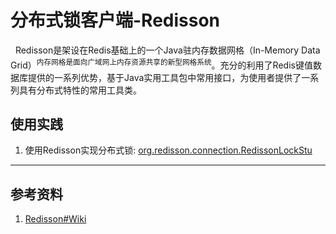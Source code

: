 # 分布式锁客户端-Redisson
&nbsp;&nbsp;Redisson是架设在Redis基础上的一个Java驻内存数据网格（In-Memory Data Grid）<sup>内存网格是面向广域网上内存资源共享的新型网格系统</sup>。充分的利用了Redis键值数据库提供的一系列优势，基于Java实用工具包中常用接口，为使用者提供了一系列具有分布式特性的常用工具类。


## 使用实践
1. 使用Redisson实现分布式锁: [org.redisson.connection.RedissonLockStu](../001.REDIS_SOURCE_CODE/003.REDISSON/001.REDISSON-3.45.0-RELEASE/001.REDISSON-3.45.0-RELEASE/redisson/src/test/java/org/redisson/connection/RedissonLockStu.java)

---

## 参考资料
1. [Redisson#Wiki](https://github.com/redisson/redisson/wiki)